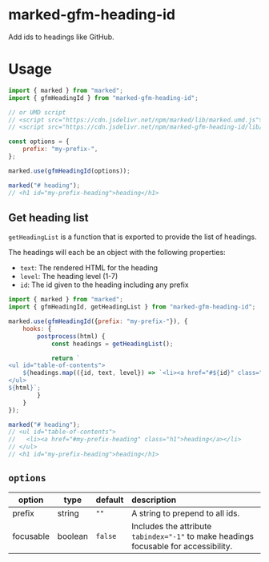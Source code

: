 # marked-gfm-heading-id

Add ids to headings like GitHub.

# Usage

```js
import { marked } from "marked";
import { gfmHeadingId } from "marked-gfm-heading-id";

// or UMD script
// <script src="https://cdn.jsdelivr.net/npm/marked/lib/marked.umd.js"></script>
// <script src="https://cdn.jsdelivr.net/npm/marked-gfm-heading-id/lib/index.umd.js"></script>

const options = {
	prefix: "my-prefix-",
};

marked.use(gfmHeadingId(options));

marked("# heading");
// <h1 id="my-prefix-heading">heading</h1>
```

## Get heading list

`getHeadingList` is a function that is exported to provide the list of headings.

The headings will each be an object with the following properties:
 - `text`: The rendered HTML for the heading
 - `level`: The heading level (1-7)
 - `id`: The id given to the heading including any prefix

```js
import { marked } from "marked";
import { gfmHeadingId, getHeadingList } from "marked-gfm-heading-id";

marked.use(gfmHeadingId({prefix: "my-prefix-"}), {
	hooks: {
		postprocess(html) {
			const headings = getHeadingList();

			return `
<ul id="table-of-contents">
	${headings.map(({id, text, level}) => `<li><a href="#${id}" class="h${level}">${text}</a></li>`)}
</ul>
${html}`;
		}
	}
});

marked("# heading");
// <ul id="table-of-contents">
//   <li><a href="#my-prefix-heading" class="h1">heading</a></li>
// </ul>
// <h1 id="my-prefix-heading">heading</h1>
```

## `options`

| option    | type    | default | description                                                                          |
| --------- | ------- | ------- | :----------------------------------------------------------------------------------- |
| prefix    | string  | `""`    | A string to prepend to all ids.                                                      |
| focusable | boolean | `false` | Includes the attribute `tabindex="-1"` to make headings focusable for accessibility. |
